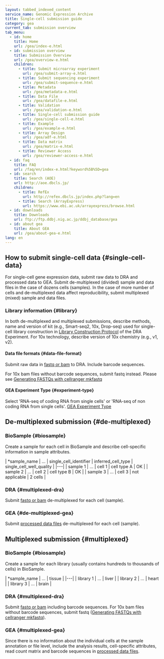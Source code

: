 ```yaml
---
layout: tabbed_indexed_content
service_name: Genomic Expression Archive
title: Single-cell submission guide
category: gea
current_tab: submission overview
tab_menu:
  - id: home
    title: Home
    url: /gea/index-e.html
  - id: submission overview
    title: Submission Overview
    url: /gea/overview-e.html
    children:
      - title: Submit microarray experiment
        url: /gea/submit-array-e.html
      - title: Submit sequencing experiment
        url: /gea/submit-sequence-e.html
      - title: Metadata
        url: /gea/metadata-e.html
      - title: Data File
        url: /gea/datafile-e.html
      - title: Validation
        url: /gea/validation-e.html
      - title: Single-cell submission guide
        url: /gea/single-cell-e.html
      - title: Example
        url: /gea/example-e.html
      - title: Array Design
        url: /gea/adf-e.html
      - title: Data matrix
        url: /gea/matrix-e.html
      - title: Reviewer Access
        url: /gea/reviewer-access-e.html
  - id: faq
    title: FAQ
    url: /faq/en/index-e.html?keyword%5B%5D=gea
  - id: search
    title: Search (AOE)
    url: http://aoe.dbcls.jp/
    children:
      - title: RefEx
        url: http://refex.dbcls.jp/index.php?lang=en
      - title: Search (ArrayExpress)
        url: https://www.ebi.ac.uk/arrayexpress/browse.html
  - id: downloads
    title: Downloads
    url: ftp://ftp.ddbj.nig.ac.jp/ddbj_database/gea
  - id: about gea
    title: About GEA
    url: /gea/about-gea-e.html
lang: en
---
```


## How to submit single-cell data  {#single-cell-data}

For single-cell gene expression data, submit raw data to DRA and
processed data to GEA. <span class="red">Submit
de-multiplexed (divided) sample and data files in the case of dozens
cells (samples). In the case of more number of cells and de-multiplexed
data affect reproducibility, submit multiplexed (mixed) sample and data
files.</span>

### Library information  {#library}

In both de-multiplexed and multiplexed submissions, describe methods,
name and version of kit (e.g., Smart-seq2, 10x, Drop-seq) used for
single-cell library construction in [Library Construction
Protocol](/dra/submission-e.html#Library_Construction_Protocol) of the
DRA Experiment. For 10x technology, describe version of 10x chemistry
(e.g., v1, v2).

#### Data file formats  {#data-file-format}

Submit raw data in [fastq or bam](/dra/submission-e.html#run-data-files)
to DRA. Include barcode sequences.

For 10x bam files without barcode sequences, submit fastq instead.
Please see [Generating FASTQs with cellranger
mkfastq](https://support.10xgenomics.com/single-cell-gene-expression/software/pipelines/latest/using/mkfastq)

#### GEA Experiment Type  {#experiment-type}

Select 'RNA-seq of coding RNA from single cells' or 'RNA-seq of non
coding RNA from single cells'. [GEA Experiment
Type](https://docs.google.com/spreadsheets/d/1HZs21QDMonbP-vA_5O1R5HiWJjkT8kL3NsVu2GG_kXE/edit#gid=1327621011)

## De-multiplexed submission  {#de-multiplexed}

### BioSample  {#biosample} 

Create a sample for each cell in BioSample and describe cell-specific
information in sample attributes.

| \*sample\_name | ... | single\_cell\_identifier | inferred\_cell\_type | single\_cell\_well\_quality |
|---|
| sample 1       | ... | cell 1                   | cell type A          | OK                          |
| sample 2       | ... | cell 2                   | cell type B          | OK                          |
| sample 3       | ... | cell 3                   | not applicable       | 2 cells                     |

### DRA  {#multiplexed-dra} 

Submit [fastq or bam](/dra/submission-e.html#run-data-files)
de-multiplexed for each cell (sample).

### GEA  {#de-multiplexed-gea}

Submit [processed data files](/gea/datafile-e.html#seq_proc)
de-multiplexed for each cell (sample).

## Multiplexed submission  {#multiplexed}

### BioSample  {#biosample}

Create a sample for each library (usually contains hundreds to thousands
of cells) in BioSample.

| \*sample\_name | ... | tissue |
|---|
| library 1      | ... | liver  |
| library 2      | ... | heart  |
| library 3      | ... | brain  |

### DRA  {#multiplexed-dra}

Submit [fastq or bam](/dra/submission-e.html#run-data-files) including
barcode sequences. For 10x bam files without barcode sequences, submit
fastq ([Generating FASTQs with cellranger
mkfastq](https://support.10xgenomics.com/single-cell-gene-expression/software/pipelines/latest/using/mkfastq)).

### GEA  {#multiplexed-gea}

Since there is no information about the individual cells at the sample
annotation or file level, <span class="red">include the analysis results, cell-specific
attributes, read count matrix and barcode sequences in</span> [processed data
files](/gea/datafile-e.html#seq_proc).

